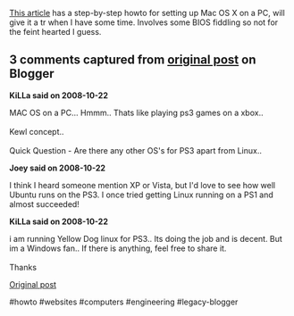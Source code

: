 <!--
date: '2008-10-22'
published: true
slug: 2008-10-run-mac-os-x-on-pc-i-must-try-this
time_to_read: 5
title: Run Mac OS X on a PC - I must try this!
-->

[This article](http://www.theregister.co.uk/2008/10/20/macosx_on_a_pc/ "This article") has a step-by-step howto for setting up Mac OS X on a PC, will give it a tr when I have some time. Involves some BIOS fiddling so not for the feint hearted I guess.



## 3 comments captured from [original post](https://ysfk.blogspot.com/2008/10/run-mac-os-x-on-pc-i-must-try-this.html) on Blogger

**KiLLa said on 2008-10-22**

MAC OS on a PC... Hmmm.. Thats like playing ps3 games on a xbox..<br /><br />Kewl concept..<br /><br />Quick Question - Are there any other OS's for PS3 apart from Linux..

**Joey said on 2008-10-22**

I think I heard someone mention XP or Vista, but I'd love to see how well Ubuntu runs on the PS3. I once tried getting Linux running on a PS1 and almost succeeded!

**KiLLa said on 2008-10-22**

i am running Yellow Dog linux for PS3.. Its doing the job and is decent. But im a Windows fan.. If there is anything, feel free to share it.<br /><br />Thanks



[Original post](https://ysfk.blogspot.com/2008/10/run-mac-os-x-on-pc-i-must-try-this.html)

#howto #websites #computers #engineering #legacy-blogger 